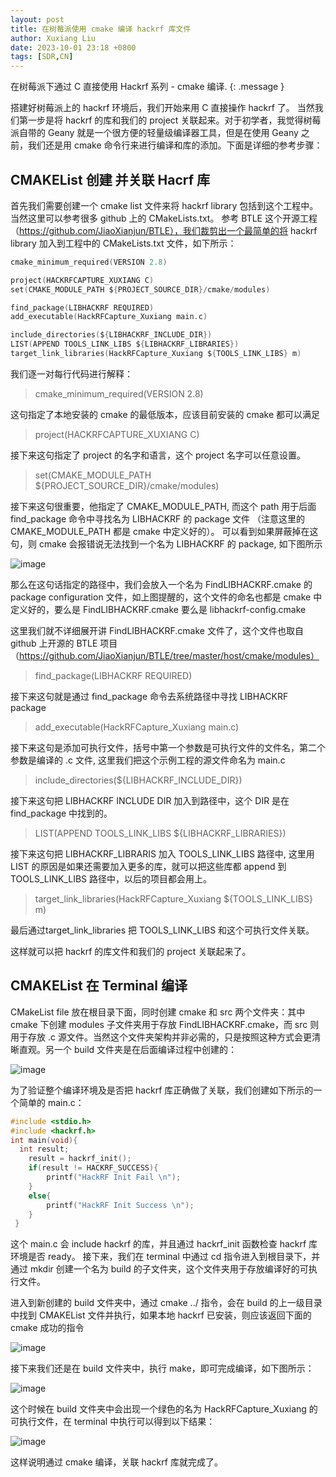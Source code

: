 ```yaml
---
layout: post
title: 在树莓派使用 cmake 编译 hackrf 库文件
author: Xuxiang Liu
date: 2023-10-01 23:18 +0800
tags: [SDR,CN]
--- 
```


在树莓派下通过 C 直接使用 Hackrf 系列 - cmake 编译.
{: .message }

搭建好树莓派上的 hackrf 环境后，我们开始来用 C 直接操作 hackrf 了。 当然我们第一步是将 hackrf 的库和我们的 project 关联起来。对于初学者，我觉得树莓派自带的 Geany  就是一个很方便的轻量级编译器工具，但是在使用 Geany 之前，我们还是用 cmake 命令行来进行编译和库的添加。下面是详细的参考步骤：

## CMAKEList 创建 并关联 Hacrf 库

首先我们需要创建一个 cmake list 文件来将 hackrf library 包括到这个工程中。当然这里可以参考很多 github 上的 CMakeLists.txt。 参考 BTLE 这个开源工程 （https://github.com/JiaoXianjun/BTLE），我们裁剪出一个最简单的将 hackrf library 加入到工程中的 CMakeLists.txt 文件，如下所示：

~~~C
cmake_minimum_required(VERSION 2.8)

project(HACKRFCAPTURE_XUXIANG C)
set(CMAKE_MODULE_PATH ${PROJECT_SOURCE_DIR}/cmake/modules)

find_package(LIBHACKRF REQUIRED)
add_executable(HackRFCapture_Xuxiang main.c)

include_directories(${LIBHACKRF_INCLUDE_DIR})
LIST(APPEND TOOLS_LINK_LIBS ${LIBHACKRF_LIBRARIES})
target_link_libraries(HackRFCapture_Xuxiang ${TOOLS_LINK_LIBS} m)
~~~

我们逐一对每行代码进行解释：

> cmake_minimum_required(VERSION 2.8)

这句指定了本地安装的 cmake 的最低版本，应该目前安装的 cmake 都可以满足

> project(HACKRFCAPTURE_XUXIANG C)

接下来这句指定了 project 的名字和语言，这个 project 名字可以任意设置。

> set(CMAKE_MODULE_PATH ${PROJECT_SOURCE_DIR}/cmake/modules)

接下来这句很重要，他指定了 CMAKE_MODULE_PATH, 而这个 path 用于后面 find_package 命令中寻找名为 LIBHACKRF 的 package 文件 （注意这里的 CMAKE_MODULE_PATH 都是 cmake 中定义好的）。 可以看到如果屏蔽掉在这句，则 cmake 会报错说无法找到一个名为 LIBHACKRF 的 package, 如下图所示

![image](https://github.com/xuxiang-liu/xuxiang-liu.github.io/assets/40487487/68b593bc-4353-411e-b006-027d38169ba8)

那么在这句话指定的路径中，我们会放入一个名为 FindLIBHACKRF.cmake 的 package configuration 文件，如上图提醒的，这个文件的命名也都是 cmake 中定义好的，要么是 FindLIBHACKRF.cmake 要么是 libhackrf-config.cmake

这里我们就不详细展开讲 FindLIBHACKRF.cmake 文件了，这个文件也取自 github 上开源的 BTLE 项目 （https://github.com/JiaoXianjun/BTLE/tree/master/host/cmake/modules）

> find_package(LIBHACKRF REQUIRED)

接下来这句就是通过 find_package 命令去系统路径中寻找 LIBHACKRF package

> add_executable(HackRFCapture_Xuxiang main.c)

接下来这句是添加可执行文件，括号中第一个参数是可执行文件的文件名，第二个参数是编译的 .c 文件, 这里我们把这个示例工程的源文件命名为 main.c

> include_directories(${LIBHACKRF_INCLUDE_DIR})

接下来这句把 LIBHACKRF INCLUDE DIR 加入到路径中，这个 DIR 是在 find_package 中找到的。

> LIST(APPEND TOOLS_LINK_LIBS ${LIBHACKRF_LIBRARIES})

接下来这句把  LIBHACKRF_LIBRARIS 加入 TOOLS_LINK_LIBS 路径中, 这里用 LIST 的原因是如果还需要加入更多的库，就可以把这些库都 append 到 TOOLS_LINK_LIBS 路径中，以后的项目都会用上。

> target_link_libraries(HackRFCapture_Xuxiang ${TOOLS_LINK_LIBS} m)

最后通过target_link_libraries 把 TOOLS_LINK_LIBS 和这个可执行文件关联。

这样就可以把 hackrf 的库文件和我们的 project 关联起来了。

## CMAKEList 在 Terminal 编译

CMakeList file 放在根目录下面，同时创建 cmake 和 src 两个文件夹：其中 cmake 下创建 modules 子文件夹用于存放 FindLIBHACKRF.cmake，而 src 则用于存放 .c 源文件。当然这个文件夹架构并非必需的，只是按照这种方式会更清晰直观。另一个 build 文件夹是在后面编译过程中创建的：

![image](https://github.com/xuxiang-liu/xuxiang-liu.github.io/assets/40487487/11f788fd-9acc-4efc-a483-01844d1efc4a)

为了验证整个编译环境及是否把 hackrf 库正确做了关联，我们创建如下所示的一个简单的 main.c：

~~~C
#include <stdio.h>
#include <hackrf.h>
int main(void){
  int result;
 	result = hackrf_init();
 	if(result != HACKRF_SUCCESS){
 		printf("HackRF Init Fail \n");
 	}
 	else{
 		printf("HackRF Init Success \n");
 	}
 }
~~~

这个 main.c 会 include hackrf 的库，并且通过 hackrf_init 函数检查 hackrf 库环境是否 ready。 接下来，我们在 terminal 中通过 cd 指令进入到根目录下，并通过 mkdir 创建一个名为  build 的子文件夹，这个文件夹用于存放编译好的可执行文件。

进入到新创建的 build 文件夹中，通过 cmake ../ 指令，会在 build 的上一级目录中找到 CMAKEList 文件并执行，如果本地 hackrf 已安装，则应该返回下面的 cmake 成功的指令

![image](https://github.com/xuxiang-liu/xuxiang-liu.github.io/assets/40487487/7f06ea69-8c5d-451e-82fa-4bc8202e1fbe)

接下来我们还是在 build 文件夹中，执行 make，即可完成编译，如下图所示：

![image](https://github.com/xuxiang-liu/xuxiang-liu.github.io/assets/40487487/640ae2a2-b7fd-4f54-b513-f1a77f921f87)

这个时候在 build 文件夹中会出现一个绿色的名为 HackRFCapture_Xuxiang 的可执行文件，在 terminal 中执行可以得到以下结果：

![image](https://github.com/xuxiang-liu/xuxiang-liu.github.io/assets/40487487/f83429f2-b042-48f4-9f61-a27606fb10c1)

这样说明通过 cmake 编译，关联 hackrf 库就完成了。



